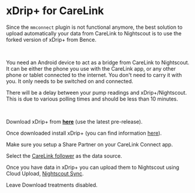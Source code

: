 # xDrip+ for CareLink

Since the `mmconnect` plugin is not functional anymore, the best solution to upload automatically your data from CareLink to Nightscout is to use the forked version of xDrip+ from Bence.

</br>

You need an Android device to act as a bridge from CareLink to Nightscout.  
It can be either the phone you use with the CareLink app, or any other phone or tablet connected to the internet. You don't need to carry it with you. It only needs to be switched on and connected.

There will be a delay between your pump readings and xDrip+/Nightscout. This is due to various polling times and should be less than 10 minutes.

</br>

Download xDrip+ from **[here](https://github.com/NightscoutFoundation/xDrip/releases)** (use the latest pre-release).  

Once downloaded install xDrip+ (you can find information [here](https://xdrip.readthedocs.io/en/latest/install/install/#enable-location)).

Make sure you setup a Share Partner on your CareLink Connect app.

Select the [CareLink follower](https://xdrip.readthedocs.io/en/latest/install/carelinkfollow/) as the data source.

Once you have data in xDrip+ you can upload them to Nightscout using Cloud Upload, [Nightscout Sync](https://xdrip.readthedocs.io/en/latest/use/cloud/#nightscout-sync-rest-api).

Leave Download treatments disabled.

</br>



